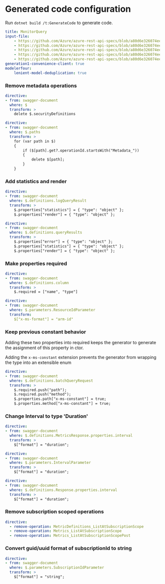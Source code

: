 # Generated code configuration

Run `dotnet build /t:GenerateCode` to generate code.

``` yaml
title: MonitorQuery
input-file:
    - https://github.com/Azure/azure-rest-api-specs/blob/a80d6e326074eee958b0cf551ba8acd7edbe4d53/specification/monitor/resource-manager/Microsoft.Insights/stable/2023-10-01/metricDefinitions_API.json
    - https://github.com/Azure/azure-rest-api-specs/blob/a80d6e326074eee958b0cf551ba8acd7edbe4d53/specification/monitor/resource-manager/Microsoft.Insights/stable/2023-10-01/metrics_API.json
    - https://github.com/Azure/azure-rest-api-specs/blob/a80d6e326074eee958b0cf551ba8acd7edbe4d53/specification/monitor/resource-manager/Microsoft.Insights/preview/2017-12-01-preview/metricNamespaces_API.json
    - https://github.com/Azure/azure-rest-api-specs/blob/a80d6e326074eee958b0cf551ba8acd7edbe4d53/specification/monitor/data-plane/Microsoft.Insights/stable/2023-10-01/metricBatch.json
    - https://github.com/Azure/azure-rest-api-specs/blob/a80d6e326074eee958b0cf551ba8acd7edbe4d53/specification/operationalinsights/data-plane/Microsoft.OperationalInsights/stable/2022-10-27/OperationalInsights.json
generation1-convenience-client: true
modelerfour:
    lenient-model-deduplication: true
```

### Remove metadata operations

``` yaml
directive:
- from: swagger-document
  where: $
  transform: >
    delete $.securityDefinitions
```

``` yaml
directive:
- from: swagger-document
  where: $.paths
  transform: >
    for (var path in $)
    {
        if ($[path].get?.operationId.startsWith("Metadata_"))
        {
            delete $[path];
        }
    }
```

### Add statistics and render

``` yaml
directive:
- from: swagger-document
  where: $.definitions.logQueryResult
  transform: >
    $.properties["statistics"] = { "type": "object" };
    $.properties["render"] = { "type": "object" };
```

``` yaml
directive:
- from: swagger-document
  where: $.definitions.queryResults
  transform: >
    $.properties["error"] = { "type": "object" };
    $.properties["statistics"] = { "type": "object" };
    $.properties["render"] = { "type": "object" };
```

### Make properties required

``` yaml
directive:
- from: swagger-document
  where: $.definitions.column
  transform: >
    $.required = ["name", "type"]
```

``` yaml
directive:
- from: swagger-document
  where: $.parameters.ResourceIdParameter
  transform:
    $["x-ms-format"] = "arm-id"
```

### Keep previous constant behavior

Adding these two properties into required keeps the generator to generate the assignment of this property in ctor.

Adding the `x-ms-constant` extension prevents the generator from wrapping the type into an extensible enum

``` yaml
directive:
- from: swagger-document
  where: $.definitions.batchQueryRequest
  transform: >
    $.required.push("path");
    $.required.push("method");
    $.properties.path["x-ms-constant"] = true;
    $.properties.method["x-ms-constant"] = true;
```

### Change Interval to type 'Duration'

```yaml
directive:
- from: swagger-document
  where: $.definitions.MetricsResponse.properties.interval
  transform: >
    $["format"] = "duration";
```

```yaml
directive:
- from: swagger-document
  where: $.parameters.IntervalParameter
  transform: >
    $["format"] = "duration";
```

```yaml
directive:
- from: swagger-document
  where: $.definitions.Response.properties.interval
  transform: >
    $["format"] = "duration";
```

### Remove subscription scoped operations

``` yaml
directive:
  - remove-operation: MetricDefinitions_ListAtSubscriptionScope
  - remove-operation: Metrics_ListAtSubscriptionScope
  - remove-operation: Metrics_ListAtSubscriptionScopePost
```

### Convert guid/uuid format of subscriptionId to string

``` yaml
directive:
- from: swagger-document
  where: $.parameters.SubscriptionIdParameter
  transform: >
    $["format"] = "string";
```
